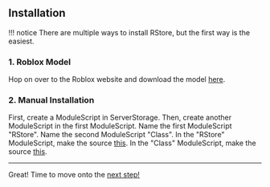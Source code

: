 ## Installation

!!! notice There are multiple ways to install RStore, but the first way is the easiest.

### 1. Roblox Model

Hop on over to the Roblox website and download the model [here](https://www.roblox.com/library/6604172458/RStore).

### 2. Manual Installation

First, create a ModuleScript in ServerStorage. Then, create another ModuleScript in the first ModuleScript. Name the first ModuleScript "RStore". Name the second ModuleScript "Class". In the "RStore" ModuleScript, make the source [this](https://github.com/R0bl0x10501050/Roblox/blob/main/RStore/main.lua). In the "Class" ModuleScript, make the source [this](https://github.com/R0bl0x10501050/Roblox/blob/main/RStore/Class.lua).

___
Great! Time to move onto the [next step!](https://r0bl0x10501050.github.io/Roblox/guide/basic_usage.md)
